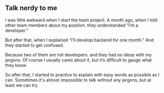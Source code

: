 ## Talk nerdy to me

I was little awkward when I start the team project.
A month ago, when I told other team members about my position. they understanded “I’m a developer.”

But after that, when I explained
“I’ll develop backend for one month.”
And they started to get confused.

Because two of them are not developers. and they had no ideas with my jargons.
Of course I usually cares about it, but it’s difficult to gauge what they know.

So after that, I started to practice to explain with easy words as possible as I can.
Sometimes it's almost impossible to talk without any jargons, but at least we can try.

